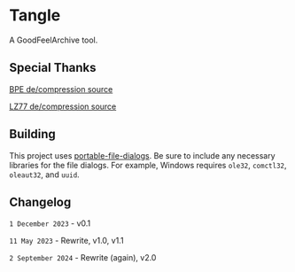 # Tangle
A GoodFeelArchive tool.

## Special Thanks
[BPE de/compression source](http://www.pennelynn.com/Documents/CUJ/HTML/94HTML/19940045.HTM)

[LZ77 de/compression source](https://github.com/Favrito/LZ77/blob/master/main.c)

## Building
This project uses [portable-file-dialogs](https://github.com/samhocevar/portable-file-dialogs). Be sure to include any necessary libraries for the file dialogs. For example, Windows requires `ole32`, `comctl32`, `oleaut32`, and `uuid`.

## Changelog
`1 December 2023` - v0.1

`11 May 2023` - Rewrite, v1.0, v1.1

`2 September 2024` - Rewrite (again), v2.0
